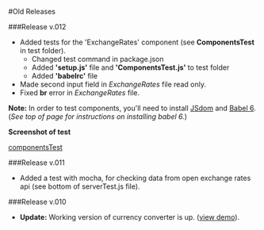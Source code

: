 #Old Releases


###Release v.012
- Added tests for the 'ExchangeRates' component (see **ComponentsTest** in test folder).
  -  Changed test command in package.json
  - Added **'setup.js'** file and **'ComponentsTest.js'** to test folder
  - Added **'babelrc'** file
- Made second input field in *ExchangeRates* file read only.
- Fixed **br** error in *ExchangeRates* file.

**Note:** In order to test components, you'll need to install [JSdom](http://stackoverflow.com/questions/33383146/test-with-reactjs-renderintodocument-keep-failed-due-to-required-dom) and [Babel 6](http://stackoverflow.com/questions/31278901/inconsistent-unexpected-token/31279942#31279942). (*See top of page for instructions on installing babel 6.*)


**Screenshot of test**


[componentsTest](http://s10.postimg.org/b5cfd4yyh/Untitled_picture.png)

###Release v.011
- Added a test with mocha, for checking data from open exchange rates api (see bottom
  of serverTest.js file).


###Release v.010
- **Update:** Working version of currency converter is up. ([view demo](http://i.giphy.com/l2JIbDg204EtIA33W.gif)).

